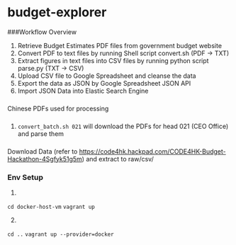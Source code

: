 # budget-explorer

###Workflow Overview
1. Retrieve Budget Estimates PDF files from government budget website
2. Convert PDF to text files by running Shell script convert.sh (PDF -> TXT)
3. Extract figures in text files into CSV files by running python script parse.py (TXT -> CSV)
4. Upload CSV file to Google Spreadsheet and cleanse the data
5. Export the data as JSON by Google Spreadsheet JSON API
6. Import JSON Data into Elastic Search Engine



###
Chinese PDFs used for processing

###
1. `convert_batch.sh 021`  will download the PDFs for head 021 (CEO Office) and parse them

###
Download Data (refer to https://code4hk.hackpad.com/CODE4HK-Budget-Hackathon-4Sgfyk51g5m) and extract to raw/csv/


### Env Setup
1.
`cd docker-host-vm`
`vagrant up`

2.
`cd ..`
`vagrant up --provider=docker`
